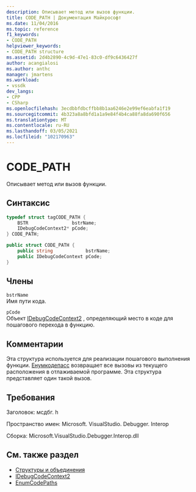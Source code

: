 ```yaml
---
description: Описывает метод или вызов функции.
title: CODE_PATH | Документация Майкрософт
ms.date: 11/04/2016
ms.topic: reference
f1_keywords:
- CODE_PATH
helpviewer_keywords:
- CODE_PATH structure
ms.assetid: 2d4b2890-4c9d-47e1-83c0-df9c6436427f
author: acangialosi
ms.author: anthc
manager: jmartens
ms.workload:
- vssdk
dev_langs:
- CPP
- CSharp
ms.openlocfilehash: 3ecdbbfdbcffbb8b1aa6246e2e99ef6eabfa1f19
ms.sourcegitcommit: 4b323a8a8bfd1a1a9e84f4b4ca88fa8da690f656
ms.translationtype: MT
ms.contentlocale: ru-RU
ms.lasthandoff: 03/05/2021
ms.locfileid: "102170963"
---
```

# <a name="code_path"></a>CODE_PATH
Описывает метод или вызов функции.

## <a name="syntax"></a>Синтаксис

```cpp
typedef struct tagCODE_PATH { 
    BSTR                bstrName;
    IDebugCodeContext2* pCode;
} CODE_PATH;
```

```csharp
public struct CODE_PATH {
    public string            bstrName;
    public IDebugCodeContext pCode;
}
```

## <a name="members"></a>Члены
`bstrName`\
Имя пути кода.

`pCode`\
Объект [IDebugCodeContext2](../../../extensibility/debugger/reference/idebugcodecontext2.md) , определяющий место в коде для пошагового перехода в функцию.

## <a name="remarks"></a>Комментарии
Эта структура используется для реализации пошагового выполнения функции. [Енумкодепасс](../../../extensibility/debugger/reference/idebugprogram2-enumcodepaths.md) возвращает все вызовы из текущего расположения в отлаживаемой программе. Эта структура представляет один такой вызов.

## <a name="requirements"></a>Требования
Заголовок: мсдбг. h

Пространство имен: Microsoft. VisualStudio. Debugger. Interop

Сборка: Microsoft.VisualStudio.Debugger.Interop.dll

## <a name="see-also"></a>См. также раздел
- [Структуры и объединения](../../../extensibility/debugger/reference/structures-and-unions.md)
- [IDebugCodeContext2](../../../extensibility/debugger/reference/idebugcodecontext2.md)
- [EnumCodePaths](../../../extensibility/debugger/reference/idebugprogram2-enumcodepaths.md)
